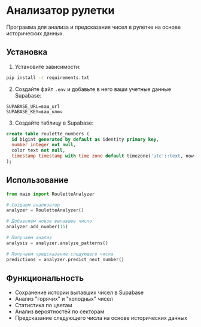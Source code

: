 # Анализатор рулетки

Программа для анализа и предсказания чисел в рулетке на основе исторических данных.

## Установка

1. Установите зависимости:
```bash
pip install -r requirements.txt
```

2. Создайте файл `.env` и добавьте в него ваши учетные данные Supabase:
```
SUPABASE_URL=ваш_url
SUPABASE_KEY=ваш_ключ
```

3. Создайте таблицу в Supabase:
```sql
create table roulette_numbers (
  id bigint generated by default as identity primary key,
  number integer not null,
  color text not null,
  timestamp timestamp with time zone default timezone('utc'::text, now()) not null
);
```

## Использование

```python
from main import RouletteAnalyzer

# Создаем анализатор
analyzer = RouletteAnalyzer()

# Добавляем новое выпавшее число
analyzer.add_number(15)

# Получаем анализ
analysis = analyzer.analyze_patterns()

# Получаем предсказание следующего числа
predictions = analyzer.predict_next_number()
```

## Функциональность

- Сохранение истории выпавших чисел в Supabase
- Анализ "горячих" и "холодных" чисел
- Статистика по цветам
- Анализ вероятностей по секторам
- Предсказание следующего числа на основе исторических данных
